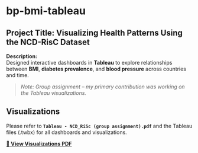 # bp-bmi-tableau
## Project Title: Visualizing Health Patterns Using the NCD-RisC Dataset

**Description:**  
Designed interactive dashboards in **Tableau** to explore relationships between **BMI**, **diabetes prevalence**, and **blood pressure** across countries and time.

>  *Note: Group assignment – my primary contribution was working on the Tableau visualizations.*

## Visualizations

Please refer to **`Tableau - NCD_RiSc (group assignment).pdf`** and the Tableau files (.twbx) for all dashboards and visualizations.

**[📄 View Visualizations PDF](./Tableau%20-%20NCD_RiSc%20(group%20assignment).pdf)**
